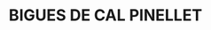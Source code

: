 ---
layout: patrimoni-details
title:  "BIGUES DE CAL PINELLET"
collections: ["patrimoni-arquitectonic", "bcil-previstos-cbp"]
coordinates:
  - group1:
        - [1.461078641581737, 42.356583357023787]
        - [1.461039348689323, 42.356687416541419]
        - [1.461063261579185, 42.356691075460574]
        - [1.461102527290818, 42.356588128197785]
        - [1.461078641581737, 42.356583357023787]
---